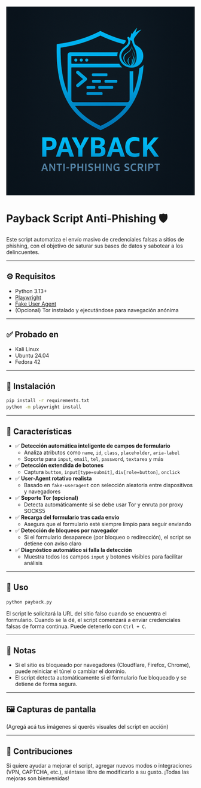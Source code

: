 
![Payback Logo](./payback-logo.png)


# Payback Script Anti-Phishing 🛡️

Este script automatiza el envío masivo de credenciales falsas a sitios de phishing, con el objetivo de saturar sus bases de datos y sabotear a los delincuentes.

---

## ⚙️ Requisitos

- Python 3.13+
- [Playwright](https://playwright.dev/python/)
- [Fake User Agent](https://pypi.org/project/fake-useragent/)
- (Opcional) Tor instalado y ejecutándose para navegación anónima

---

## ✅ Probado en

- Kali Linux
- Ubuntu 24.04
- Fedora 42

---

## 🚀 Instalación

```bash
pip install -r requirements.txt
python -m playwright install
```

---

## 🧠 Características

- ✅ **Detección automática inteligente de campos de formulario**
  - Analiza atributos como `name`, `id`, `class`, `placeholder`, `aria-label`
  - Soporte para `input`, `email`, `tel`, `password`, `textarea` y más
- ✅ **Detección extendida de botones**
  - Captura `button`, `input[type=submit]`, `div[role=button]`, `onclick`
- ✅ **User-Agent rotativo realista**
  - Basado en `fake-useragent` con selección aleatoria entre dispositivos y navegadores
- ✅ **Soporte Tor (opcional)**
  - Detecta automáticamente si se debe usar Tor y enruta por proxy SOCKS5
- ✅ **Recarga del formulario tras cada envío**
  - Asegura que el formulario esté siempre limpio para seguir enviando
- ✅ **Detección de bloqueos por navegador**
  - Si el formulario desaparece (por bloqueo o redirección), el script se detiene con aviso claro
- ✅ **Diagnóstico automático si falla la detección**
  - Muestra todos los campos `input` y botones visibles para facilitar análisis

---

## 🧪 Uso

```bash
python payback.py
```

El script le solicitará la URL del sitio falso cuando se encuentra el formulario. Cuando se la dé, el script comenzará a enviar credenciales falsas de forma continua. Puede detenerlo con `Ctrl + C`.

---

## 📌 Notas

- Si el sitio es bloqueado por navegadores (Cloudflare, Firefox, Chrome), puede reiniciar el túnel o cambiar el dominio.
- El script detecta automáticamente si el formulario fue bloqueado y se detiene de forma segura.

---

## 🖼️ Capturas de pantalla

(Agregá acá tus imágenes si querés visuales del script en acción)

---

## 💬 Contribuciones

Si quiere ayudar a mejorar el script, agregar nuevos modos o integraciones (VPN, CAPTCHA, etc.), siéntase libre de modificarlo a su gusto. ¡Todas las mejoras son bienvenidas!
